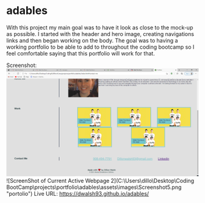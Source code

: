 # adables

With this project my main goal was to have it look as close to the mock-up as possible. I started with the header and hero image, creating navigations links and then began working on the body. The goal was to having a working portfolio to be able to add to throughout the coding bootcamp so I feel comfortable saying that this portfolio will work for that. 

Screenshot:
![ScreenShot of Current Active Webpage 1](/assets/images/screenshot4.png "portfolio")
![ScreenShot of Current Active Webpage 2](C:\Users\dillo\Desktop\Coding BootCamp\projects\portfolio\adables\assets\images\Screenshot5.png "portolio")
Live URL: https://dwalsh93.github.io/adables/